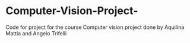 # Computer-Vision-Project-
Code for project for the course Computer vision project done by Aquilina Mattia and Angelo Trifelli
